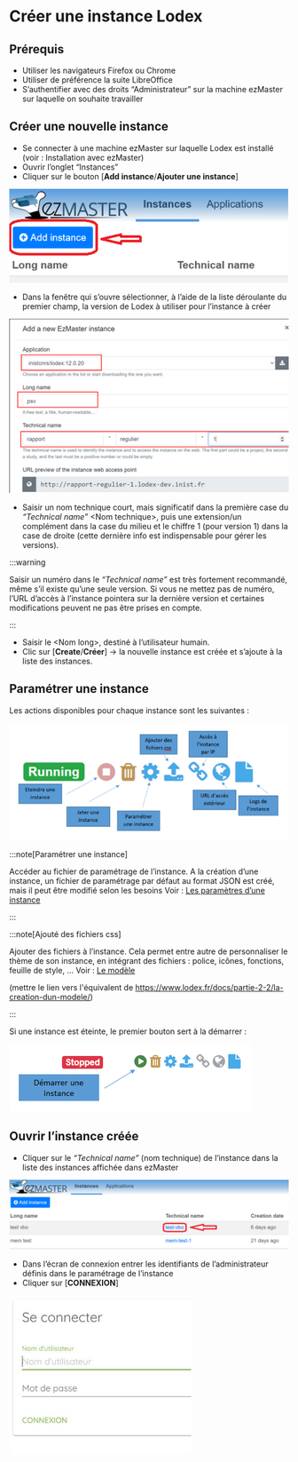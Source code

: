 # Créer une instance Lodex

## Prérequis

- Utiliser les navigateurs Firefox ou Chrome
- Utiliser de préférence la suite LibreOffice
- S’authentifier avec des droits “Administrateur” sur la machine ezMaster sur laquelle on souhaite travailler

## Créer une nouvelle instance

- Se connecter à une machine ezMaster sur laquelle Lodex est installé (voir : Installation avec ezMaster)
- Ouvrir l’onglet “Instances”
- Cliquer sur le bouton \[**Add instance**/**Ajouter une instance**\]

![Ajoute d'une intance](./assets/addInstance.png)

- Dans la fenêtre qui s’ouvre sélectionner, à l’aide de la liste déroulante du premier champ,
  la version de Lodex à utiliser pour l’instance à créer

![Ajoute d'une intance - configuration](./assets/addIsntance_2.png)

- Saisir un nom technique court, mais significatif dans la première case du *“Technical name”* \<Nom technique\>,
  puis une extension/un complément dans la case du milieu et le chiffre 1 (pour version 1)
  dans la case de droite (cette dernière info est indispensable pour gérer les versions).

:::warning

Saisir un numéro dans le *“Technical name”* est très fortement recommandé, même s’il existe qu’une seule version.
Si vous ne mettez pas de numéro, l’URL d’accès à l’instance pointera sur la dernière version
et certaines modifications peuvent ne pas être prises en compte.

:::

- Saisir le \<Nom long\>, destiné à l’utilisateur humain.
- Clic sur \[**Create**/**Créer**\] → la nouvelle instance est créée et s’ajoute à la liste des instances.

## Paramétrer une instance

Les actions disponibles pour chaque instance sont les suivantes :

![Actions lié a une instance](./assets/Actions.png)

:::note[Paramétrer une instance]

Accéder au fichier de paramétrage de l’instance.
A la création d’une instance, un fichier de paramétrage par défaut au format JSON est créé, mais il peut être modifié
selon les besoins
Voir : [Les paramètres d’une instance](./8-instance-setting)

:::

:::note[Ajouté des fichiers css]

Ajouter des fichiers à l’instance.
Cela permet entre autre de personnaliser le thème de son instance,
en intégrant des fichiers : police, icônes, fonctions, feuille de style, …
Voir : [Le modèle](#)

(mettre le lien vers l'équivalent de https://www.lodex.fr/docs/partie-2-2/la-creation-dun-modele/)

:::

Si une instance est éteinte, le premier bouton sert à la démarrer :

![Démarrer une instance](./assets/demarrer.png)

## Ouvrir l’instance créée

- Cliquer sur le *“Technical name”* (nom technique) de l’instance dans la liste des instances affichée dans ezMaster

![Ouvrir une instance créée](./assets/Lodex_connexion_2.png)

- Dans l’écran de connexion entrer les identifiants de l’administrateur définis dans le paramétrage de l’instance
- Cliquer sur \[**CONNEXION**\]

![Se connecté a une instance](./assets/Lodex_connexion.jpg)
